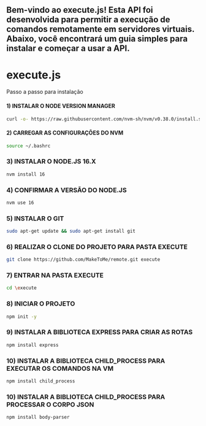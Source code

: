 ## Bem-vindo ao execute.js! Esta API foi desenvolvida para permitir a execução de comandos remotamente em servidores virtuais. Abaixo, você encontrará um guia simples para instalar e começar a usar a API.

# execute.js

Passo a passo para instalação

#### 1) INSTALAR O NODE VERSION MANAGER
   
```bash
curl -o- https://raw.githubusercontent.com/nvm-sh/nvm/v0.38.0/install.sh | bash
```

#### 2) CARREGAR AS CONFIGURAÇÕES DO NVM

```bash
source ~/.bashrc
```

### 3) INSTALAR O NODE.JS 16.X

```bash
nvm install 16
```

### 4) CONFIRMAR A VERSÃO DO NODE.JS

```bash
nvm use 16
```

### 5) INSTALAR O GIT

```bash
sudo apt-get update && sudo apt-get install git
```

### 6) REALIZAR O CLONE DO PROJETO PARA PASTA EXECUTE

```bash
git clone https://github.com/MakeToMe/remote.git execute

```

### 7) ENTRAR NA PASTA EXECUTE

```bash
cd \execute
```

### 8) INICIAR O PROJETO

```bash
npm init -y
```

### 9) INSTALAR A BIBLIOTECA EXPRESS PARA CRIAR AS ROTAS

```bash
npm install express
```

### 10) INSTALAR A BIBLIOTECA CHILD_PROCESS PARA EXECUTAR OS COMANDOS NA VM

```bash
npm install child_process
```


### 10) INSTALAR A BIBLIOTECA CHILD_PROCESS PARA PROCESSAR O CORPO JSON

```bash
npm install body-parser
```
